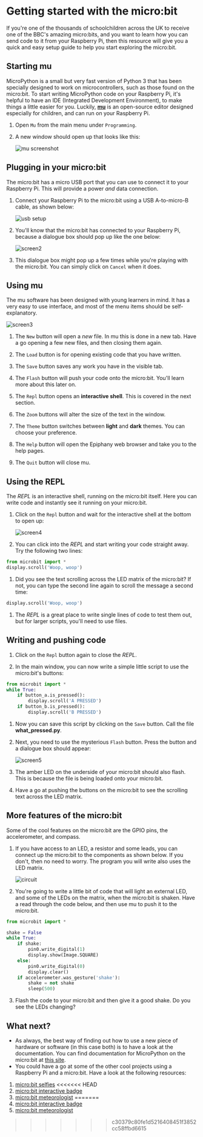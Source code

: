 # Getting started with the micro:bit

If you're one of the thousands of schoolchildren across the UK to receive one of the BBC's amazing micro:bits, and you want to learn how you can send code to it from your Raspberry Pi, then this resource will give you a quick and easy setup guide to help you start exploring the micro:bit.

## Starting mu

MicroPython is a small but very fast version of Python 3 that has been specially designed to work on microcontrollers, such as those found on the micro:bit. To start writing MicroPython code on your Raspberry Pi, it's helpful to have an IDE (Integrated Development Environment), to make things a little easier for you. Luckily, **[mu](https://github.com/ntoll/mu)** is an open-source editor designed especially for children, and can run on your Raspberry Pi.

1. Open `Mu` from the main menu under `Programming`.

1. A new window should open up that looks like this:

	![mu screenshot](images/screen1.png)

## Plugging in your micro:bit

The micro:bit has a micro USB port that you can use to connect it to your Raspberry Pi. This will provide a power *and* data connection.

1. Connect your Raspberry Pi to the micro:bit using a USB A-to-micro-B cable, as shown below:

	![usb setup](images/usb.png)

1. You'll know that the micro:bit has connected to your Raspberry Pi, because a dialogue box should pop up like the one below:

	![screen2](images/screen2.png)

1. This dialogue box might pop up a few times while you're playing with the micro:bit. You can simply click on `Cancel` when it does.

## Using mu

The mu software has been designed with young learners in mind. It has a very easy to use interface, and most of the menu items should be self-explanatory.

![screen3](images/screen3.png)

1. The `New` button will open a *new* file. In mu this is done in a new tab. Have a go opening a few new files, and then closing them again.

1. The `Load` button is for opening existing code that you have written.

1. The `Save` button saves any work you have in the visible tab.

1. The `Flash` button will push your code onto the micro:bit. You'll learn more about this later on.

1. The `Repl` button opens an **interactive shell**. This is covered in the next section.

1. The `Zoom` buttons will alter the size of the text in the window.

1. The `Theme` button switches between **light** and **dark** themes. You can choose your preference.

1. The `Help` button will open the Epiphany web browser and take you to the help pages.

1. The `Quit` button will close mu.

## Using the REPL

The *REPL* is an interactive shell, running on the micro:bit itself. Here you can write code and instantly see it running on your micro:bit.

1. Click on the `Repl` button and wait for the interactive shell at the bottom to open up:

	![screen4](images/screen4.png)

1. You can click into the *REPL* and start writing your code straight away. Try the following two lines:

  ```python
  from microbit import *
  display.scroll('Woop, woop')
  ```

1. Did you see the text scrolling across the LED matrix of the micro:bit? If not, you can type the second line again to scroll the message a second time:

  ```python
  display.scroll('Woop, woop')
  ```

1. The *REPL* is a great place to write single lines of code to test them out, but for larger scripts, you'll need to use files.

## Writing and pushing code

1. Click on the `Repl` button again to close the *REPL*.

1. In the main window, you can now write a simple little script to use the micro:bit's buttons:

  ```python
  from microbit import *
  while True:
      if button_a.is_pressed():
          display.scroll('A PRESSED')
      if button_b.is_pressed():
          display.scroll('B PRESSED')
  ```

1. Now you can save this script by clicking on the `Save` button. Call the file **what_pressed.py**.

1. Next, you need to use the mysterious `Flash` button. Press the button and a dialogue box should appear:

	![screen5](images/screen5.png)

1. The amber LED on the underside of your micro:bit should also flash. This is because the file is being loaded onto your micro:bit.

1. Have a go at pushing the buttons on the micro:bit to see the scrolling text across the LED matrix.

## More features of the micro:bit

Some of the cool features on the micro:bit are the GPIO pins, the accelerometer, and compass.

1. If you have access to an LED, a resistor and some leads, you can connect up the micro:bit to the components as shown below. If you don't, then no need to worry. The program you will write also uses the LED matrix.

	![circuit](images/circuit.png)

2. You're going to write a little bit of code that will light an external LED, and some of the LEDs on the matrix, when the micro:bit is shaken. Have a read through the code below, and then use mu to push it to the micro:bit.

  ```python
  from microbit import *

  shake = False
  while True:
      if shake:
          pin0.write_digital(1)
          display.show(Image.SQUARE)
      else:
          pin0.write_digital(0)
          display.clear()
      if accelerometer.was_gesture('shake'):
          shake = not shake
          sleep(500)
  ```

3. Flash the code to your micro:bit and then give it a good shake. Do you see the LEDs changing?

## What next?

- As always, the best way of finding out how to use a new piece of hardware or software (in this case both) is to have a look at the documentation. You can find documentation for MicroPython on the micro:bit at [this site](https://microbit-micropython.readthedocs.org/en/latest/).
- You could have a go at some of the other cool projects using a Raspberry Pi and a micro:bit. Have a look at the following resources:
1. [micro:bit selfies](https://www.raspberrypi.org/learning/microbit-selfies)
<<<<<<< HEAD
2. [micro:bit interactive badge](https://projects.raspberrypi.org/en/projects/interactive-badge)
2. [micro:bit meteorologist](https://www.raspberrypi.org/learning/microbit-meteorologist)
=======
2. [micro:bit interactive badge](https://www.raspberrypi.org/learning/interactive-badge)
3. [micro:bit meteorologist](https://www.raspberrypi.org/learning/microbit-meteorologist)
>>>>>>> c30379c80fe1d5216408451f3852cc58ffbd6615

